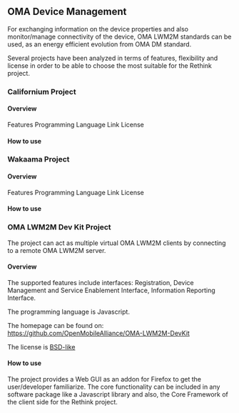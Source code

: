 ## OMA Device Management
For exchanging information on the device properties and also monitor/manage connectivity of the device, OMA LWM2M standards can be used, as an energy efficient evolution from OMA DM standard.

Several projects have been analyzed in terms of features, flexibility and license in order to be able to choose the most suitable for the Rethink project.

### Californium Project

#### Overview
Features
Programming Language
Link
License

#### How to use

### Wakaama Project

#### Overview
Features
Programming Language
Link
License

#### How to use

### OMA LWM2M Dev Kit Project

The project can act as multiple virtual OMA LWM2M clients by connecting to a remote OMA LWM2M server.

#### Overview

The supported features include interfaces:  Registration, Device Management and Service Enablement Interface, Information Reporting Interface.

The programming language is Javascript.

The homepage can be found on: https://github.com/OpenMobileAlliance/OMA-LWM2M-DevKit

The license is [BSD-like](https://github.com/OpenMobileAlliance/OMA-LWM2M-DevKit/blob/master/LICENSE)

#### How to use

The project provides a Web GUI as an addon for Firefox to get the user/developer familiarize. The core functionality can be included in any software package like a Javascript library and also, the Core Framework of the client side for the Rethink project.


